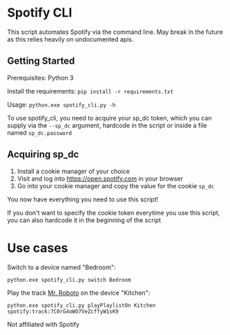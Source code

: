Spotify CLI
===========

This script automates Spotify via the command line. May break in the future as this relies heavily on undocumented apis.

Getting Started
---------------

Prerequisites: Python 3

Install the requirements: `pip install -r requirements.txt`

Usage: `python.exe spotify_cli.py -h`

To use spotify_cli, you need to acquire your sp_dc token, which you can supply via the `--sp_dc` argument, hardcode in the script or inside a file named `sp_dc.password`

Acquiring sp_dc
---------------

1. Install a cookie manager of your choice
2. Visit and log into https://open.spotify.com in your browser
3. Go into your cookie manager and copy the value for the cookie `sp_dc`

You now have everything you need to use this script!

If you don't want to specify the cookie token everytime you use this script, you can also hardcode it in the beginning of the script

Use cases
=========

Switch to a device named "Bedroom":

`python.exe spotify_cli.py switch Bedroom`

Play the track [Mr. Roboto](https://open.spotify.com/track/7C0rG4oWO7VeZcffyW1sK9) on the device "Kitchen":

`python.exe spotify_cli.py playPlaylistOn Kitchen spotify:track:7C0rG4oWO7VeZcffyW1sK9`

Not affiliated with Spotify 